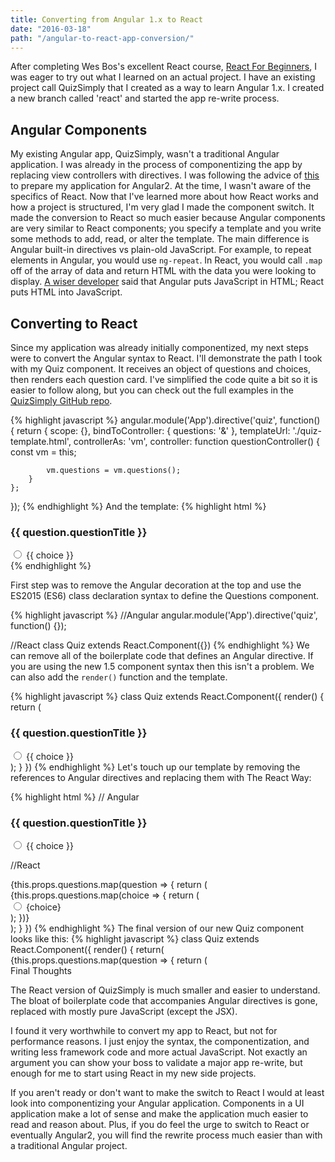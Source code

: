 ```yaml
---
title: Converting from Angular 1.x to React
date: "2016-03-18"
path: "/angular-to-react-app-conversion/"
---
```


After completing Wes Bos's excellent React course, [React For Beginners](https://reactforbeginners.com),
I was eager to try out what I learned on an actual project. I have an existing project call QuizSimply that I created as a way to learn Angular 1.x. I created a new branch called 'react' and started the app re-write process.

## Angular Components

My existing Angular app, QuizSimply, wasn't a traditional Angular application. I was already in the process of componentizing the app by replacing view controllers with directives. I was following the advice of [this](http://teropa.info/blog/2015/10/18/refactoring-angular-apps-to-components.html) to prepare my application for Angular2. At the time, I wasn't aware of the specifics of React. Now that I've learned more about how React works and how a project is structured, I'm very glad I made the component switch. It made the conversion to React so much easier because Angular components are very similar to React components; you specify a template and you write some methods to add, read, or alter the template. The main difference is Angular built-in directives vs plain-old JavaScript. For example, to repeat elements in Angular, you would use `ng-repeat`. In React, you would call `.map` off of the array of data and return HTML with the data you were looking to display. [A wiser developer](https://medium.freecodecamp.com/angular-2-versus-react-there-will-be-blood-66595faafd51#.d1843wmek) said that Angular puts JavaScript in HTML; React puts HTML into JavaScript.

## Converting to React

Since my application was already initially componentized, my next steps were to convert the Angular syntax to React. I'll demonstrate the path I took with my Quiz component. It receives an object of questions and choices, then renders each question card. I've simplified the code quite a bit so it is easier to follow along, but you can check out the full examples in the [QuizSimply GitHub repo](https://github.com/wsbrunson/Simple-Javascript-Quiz).

{% highlight javascript %}
angular.module('App').directive('quiz', function() {
return {
scope: {},
bindToController: {
questions: '&'
},
templateUrl: './quiz-template.html',
controllerAs: 'vm',
controller: function questionController() {
const vm = this;

    		vm.questions = vm.questions();
        }
    };

});
{% endhighlight %}
And the template:
{% highlight html %}

<div ng-repeat="question in vm.questions">
	<h3>{{ question.questionTitle }}</h3>
	<div ng-repeat="choice in question.choices">
	    <input type="radio">
	    <label>{{ choice }}</label>
	</div>
</div>
{% endhighlight %}

First step was to remove the Angular decoration at the top and use the ES2015 (ES6) class declaration syntax to define the Questions component.

{% highlight javascript %}
//Angular
angular.module('App').directive('quiz', function() {});

//React
class Quiz extends React.Component({})
{% endhighlight %}
We can remove all of the boilerplate code that defines an Angular directive. If you are using the new 1.5 component syntax then this isn't a problem. We can also add the `render()` function and the template.

{% highlight javascript %}
class Quiz extends React.Component({
render() {
return (

<div ng-repeat="question in vm.questions">
<h3>{{ question.questionTitle }}</h3>
<div ng-repeat="choice in question.choices">
<input type="radio" />
<label>{{ choice }}</label>
</div>
</div>
);
}
})
{% endhighlight %}
Let's touch up our template by removing the references to Angular directives and replacing them with The React Way:

{% highlight html %}
// Angular

<div ng-repeat="question in vm.questions">
    <h3>{{ question.questionTitle }}</h3>
    <div ng-repeat="choice in question.choices">
        <input type="radio">
        <label>{{ choice }}</label>
    </div>
</div>

//React

<div className="question-container">
    {this.props.questions.map(question => {
        return (
            <div classNameName="question>
                <h3>{question.questionTitle}</h3>
                <Choices choices={question.choices} />
            </div>
        );
    }}
</div>
{% endhighlight %}
While converting our template to work in React, we've replaced the second `ng-repeat` directive with a new React component, Choices. Moving my app into React showed me a lot of places where I could break my code into even smaller components. Without the Choices component, we would have had to perform a second map of all the choices in the question object. Nesting ng-repeats is a little weird to see, but not necessarily an immediate code smell. Nesting loops, on the other hand, feels wrong right away. Our Choices component looks like this:
{% highlight javascript %}
class Choices extends React.Component({
    render() {
        return(
            <div className="choice-container">
            {this.props.questions.map(choice => {
                return (
                    <div className="choice">
                        <input type="radio" />
                        <label>{choice}</label>
                    </div>
                );
            })}
            </div>
        );
    }
})
{% endhighlight %}
The final version of our new Quiz component looks like this:
{% highlight javascript %}
class Quiz extends React.Component({
    render() {
        return(
            <div className="question-container">
            {this.props.questions.map(question => {
                return (
                    <div className="question>
                        <h3>{question.questionTitle}</h3>
                        <Choice choices={question.choices} />
                    </div>
                );
            })}
            </div>
        );
    }
})
{% endhighlight %}

## Final Thoughts

The React version of QuizSimply is much smaller and easier to understand. The bloat of boilerplate code that accompanies Angular directives is gone, replaced with mostly pure JavaScript (except the JSX).

I found it very worthwhile to convert my app to React, but not for performance reasons. I just enjoy the syntax, the componentization, and writing less framework code and more actual JavaScript. Not exactly an argument you can show your boss to validate a major app re-write, but enough for me to start using React in my new side projects.

If you aren't ready or don't want to make the switch to React I would at least look into componentizing your Angular application. Components in a UI application make a lot of sense and make the application much easier to read and reason about. Plus, if you do feel the urge to switch to React or eventually Angular2, you will find the rewrite process much easier than with a traditional Angular project.
